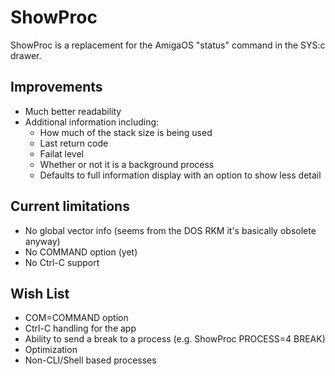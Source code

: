 # ShowProc

ShowProc is a replacement for the AmigaOS "status" command in the SYS:c drawer.

## Improvements
* Much better readability
* Additional information including:
  * How much of the stack size is being used
  * Last return code
  * Failat level
  * Whether or not it is a background process
  * Defaults to full information display with an option to show less detail

## Current limitations
* No global vector info (seems from the DOS RKM it's basically obsolete anyway)
* No COMMAND option (yet)
* No Ctrl-C support

## Wish List
* COM=COMMAND option
* Ctrl-C handling for the app
* Ability to send a break to a process (e.g. ShowProc PROCESS=4 BREAK)
* Optimization
* Non-CLI/Shell based processes
